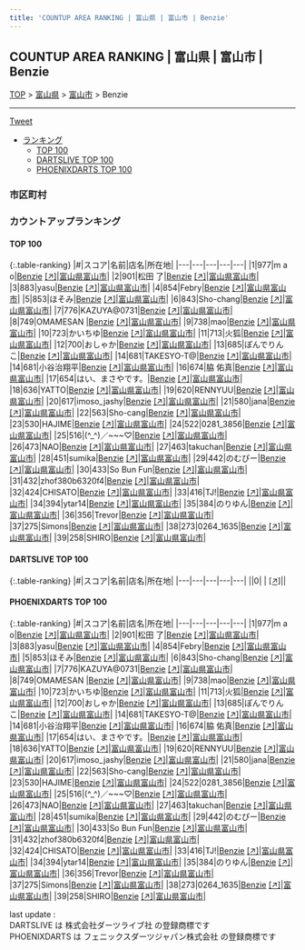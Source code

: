 ```yaml
---
title: 'COUNTUP AREA RANKING | 富山県 | 富山市 | Benzie'
---
```

## COUNTUP AREA RANKING | 富山県 | 富山市 | Benzie

[TOP](/darts/rank/) > [富山県](/darts/rank/富山県/) > [富山市](/darts/rank/富山県/富山市/) > Benzie

___

<a href="https://twitter.com/share?ref_src=twsrc%5Etfw" data-text="COUNTUP AREA RANKING | 富山県富山市Benzie" class="twitter-share-button" data-hashtags="DARTSLIVE,PHOENIXDARTS,darts,ダーツ" data-show-count="false">Tweet</a>

* [ランキング](#カウントアップランキング)
    * [TOP 100](#top-100)
    * [DARTSLIVE TOP 100](#dartslive-top-100)
    * [PHOENIXDARTS TOP 100](#phoenixdarts-top-100)

### 市区町村

<ul>

</ul>

### カウントアップランキング

#### TOP 100



{:.table-ranking}
|#|スコア|名前|店名|所在地|
|---|---|---|---|---|
|1|977|<span class="rank-name-pd">m a o</span>|<a href="/darts/rank/shops/88128.html">Benzie</a> <a href="https://vs.phoenixdarts.com/jp/shop/shopDetailInfo/s_88128?s_seq=88128">[↗]</a>|<a href="/darts/rank/富山県/富山市">富山県富山市</a>|
|2|901|<span class="rank-name-pd"><span class="pro-icon-pd"></span>松田 了</span>|<a href="/darts/rank/shops/88128.html">Benzie</a> <a href="https://vs.phoenixdarts.com/jp/shop/shopDetailInfo/s_88128?s_seq=88128">[↗]</a>|<a href="/darts/rank/富山県/富山市">富山県富山市</a>|
|3|883|<span class="rank-name-pd">yasu</span>|<a href="/darts/rank/shops/88128.html">Benzie</a> <a href="https://vs.phoenixdarts.com/jp/shop/shopDetailInfo/s_88128?s_seq=88128">[↗]</a>|<a href="/darts/rank/富山県/富山市">富山県富山市</a>|
|4|854|<span class="rank-name-pd">Febry</span>|<a href="/darts/rank/shops/88128.html">Benzie</a> <a href="https://vs.phoenixdarts.com/jp/shop/shopDetailInfo/s_88128?s_seq=88128">[↗]</a>|<a href="/darts/rank/富山県/富山市">富山県富山市</a>|
|5|853|<span class="rank-name-pd">ほそみ</span>|<a href="/darts/rank/shops/88128.html">Benzie</a> <a href="https://vs.phoenixdarts.com/jp/shop/shopDetailInfo/s_88128?s_seq=88128">[↗]</a>|<a href="/darts/rank/富山県/富山市">富山県富山市</a>|
|6|843|<span class="rank-name-pd">Sho-chang</span>|<a href="/darts/rank/shops/88128.html">Benzie</a> <a href="https://vs.phoenixdarts.com/jp/shop/shopDetailInfo/s_88128?s_seq=88128">[↗]</a>|<a href="/darts/rank/富山県/富山市">富山県富山市</a>|
|7|776|<span class="rank-name-pd">KAZUYA@0731</span>|<a href="/darts/rank/shops/88128.html">Benzie</a> <a href="https://vs.phoenixdarts.com/jp/shop/shopDetailInfo/s_88128?s_seq=88128">[↗]</a>|<a href="/darts/rank/富山県/富山市">富山県富山市</a>|
|8|749|<span class="rank-name-pd">OMAMESAN </span>|<a href="/darts/rank/shops/88128.html">Benzie</a> <a href="https://vs.phoenixdarts.com/jp/shop/shopDetailInfo/s_88128?s_seq=88128">[↗]</a>|<a href="/darts/rank/富山県/富山市">富山県富山市</a>|
|9|738|<span class="rank-name-pd">mao</span>|<a href="/darts/rank/shops/88128.html">Benzie</a> <a href="https://vs.phoenixdarts.com/jp/shop/shopDetailInfo/s_88128?s_seq=88128">[↗]</a>|<a href="/darts/rank/富山県/富山市">富山県富山市</a>|
|10|723|<span class="rank-name-pd">かいちゆ</span>|<a href="/darts/rank/shops/88128.html">Benzie</a> <a href="https://vs.phoenixdarts.com/jp/shop/shopDetailInfo/s_88128?s_seq=88128">[↗]</a>|<a href="/darts/rank/富山県/富山市">富山県富山市</a>|
|11|713|<span class="rank-name-pd">火狐</span>|<a href="/darts/rank/shops/88128.html">Benzie</a> <a href="https://vs.phoenixdarts.com/jp/shop/shopDetailInfo/s_88128?s_seq=88128">[↗]</a>|<a href="/darts/rank/富山県/富山市">富山県富山市</a>|
|12|700|<span class="rank-name-pd">おしゃか</span>|<a href="/darts/rank/shops/88128.html">Benzie</a> <a href="https://vs.phoenixdarts.com/jp/shop/shopDetailInfo/s_88128?s_seq=88128">[↗]</a>|<a href="/darts/rank/富山県/富山市">富山県富山市</a>|
|13|685|<span class="rank-name-pd">ぽんでりんこ</span>|<a href="/darts/rank/shops/88128.html">Benzie</a> <a href="https://vs.phoenixdarts.com/jp/shop/shopDetailInfo/s_88128?s_seq=88128">[↗]</a>|<a href="/darts/rank/富山県/富山市">富山県富山市</a>|
|14|681|<span class="rank-name-pd">TAKESYO-T@</span>|<a href="/darts/rank/shops/88128.html">Benzie</a> <a href="https://vs.phoenixdarts.com/jp/shop/shopDetailInfo/s_88128?s_seq=88128">[↗]</a>|<a href="/darts/rank/富山県/富山市">富山県富山市</a>|
|14|681|<span class="rank-name-pd">小谷治翔平</span>|<a href="/darts/rank/shops/88128.html">Benzie</a> <a href="https://vs.phoenixdarts.com/jp/shop/shopDetailInfo/s_88128?s_seq=88128">[↗]</a>|<a href="/darts/rank/富山県/富山市">富山県富山市</a>|
|16|674|<span class="rank-name-pd">脇 佑真</span>|<a href="/darts/rank/shops/88128.html">Benzie</a> <a href="https://vs.phoenixdarts.com/jp/shop/shopDetailInfo/s_88128?s_seq=88128">[↗]</a>|<a href="/darts/rank/富山県/富山市">富山県富山市</a>|
|17|654|<span class="rank-name-pd">はい、まさやです。</span>|<a href="/darts/rank/shops/88128.html">Benzie</a> <a href="https://vs.phoenixdarts.com/jp/shop/shopDetailInfo/s_88128?s_seq=88128">[↗]</a>|<a href="/darts/rank/富山県/富山市">富山県富山市</a>|
|18|636|<span class="rank-name-pd">YATTO</span>|<a href="/darts/rank/shops/88128.html">Benzie</a> <a href="https://vs.phoenixdarts.com/jp/shop/shopDetailInfo/s_88128?s_seq=88128">[↗]</a>|<a href="/darts/rank/富山県/富山市">富山県富山市</a>|
|19|620|<span class="rank-name-pd">RENNYUU</span>|<a href="/darts/rank/shops/88128.html">Benzie</a> <a href="https://vs.phoenixdarts.com/jp/shop/shopDetailInfo/s_88128?s_seq=88128">[↗]</a>|<a href="/darts/rank/富山県/富山市">富山県富山市</a>|
|20|617|<span class="rank-name-pd">imoso_jashy</span>|<a href="/darts/rank/shops/88128.html">Benzie</a> <a href="https://vs.phoenixdarts.com/jp/shop/shopDetailInfo/s_88128?s_seq=88128">[↗]</a>|<a href="/darts/rank/富山県/富山市">富山県富山市</a>|
|21|580|<span class="rank-name-pd">jana</span>|<a href="/darts/rank/shops/88128.html">Benzie</a> <a href="https://vs.phoenixdarts.com/jp/shop/shopDetailInfo/s_88128?s_seq=88128">[↗]</a>|<a href="/darts/rank/富山県/富山市">富山県富山市</a>|
|22|563|<span class="rank-name-pd">Sho-cang</span>|<a href="/darts/rank/shops/88128.html">Benzie</a> <a href="https://vs.phoenixdarts.com/jp/shop/shopDetailInfo/s_88128?s_seq=88128">[↗]</a>|<a href="/darts/rank/富山県/富山市">富山県富山市</a>|
|23|530|<span class="rank-name-pd">HAJIME</span>|<a href="/darts/rank/shops/88128.html">Benzie</a> <a href="https://vs.phoenixdarts.com/jp/shop/shopDetailInfo/s_88128?s_seq=88128">[↗]</a>|<a href="/darts/rank/富山県/富山市">富山県富山市</a>|
|24|522|<span class="rank-name-pd">0281_3856</span>|<a href="/darts/rank/shops/88128.html">Benzie</a> <a href="https://vs.phoenixdarts.com/jp/shop/shopDetailInfo/s_88128?s_seq=88128">[↗]</a>|<a href="/darts/rank/富山県/富山市">富山県富山市</a>|
|25|516|<span class="rank-name-pd">(^_^)／~~~♡</span>|<a href="/darts/rank/shops/88128.html">Benzie</a> <a href="https://vs.phoenixdarts.com/jp/shop/shopDetailInfo/s_88128?s_seq=88128">[↗]</a>|<a href="/darts/rank/富山県/富山市">富山県富山市</a>|
|26|473|<span class="rank-name-pd">NAO</span>|<a href="/darts/rank/shops/88128.html">Benzie</a> <a href="https://vs.phoenixdarts.com/jp/shop/shopDetailInfo/s_88128?s_seq=88128">[↗]</a>|<a href="/darts/rank/富山県/富山市">富山県富山市</a>|
|27|463|<span class="rank-name-pd">takuchan</span>|<a href="/darts/rank/shops/88128.html">Benzie</a> <a href="https://vs.phoenixdarts.com/jp/shop/shopDetailInfo/s_88128?s_seq=88128">[↗]</a>|<a href="/darts/rank/富山県/富山市">富山県富山市</a>|
|28|451|<span class="rank-name-pd">sumika</span>|<a href="/darts/rank/shops/88128.html">Benzie</a> <a href="https://vs.phoenixdarts.com/jp/shop/shopDetailInfo/s_88128?s_seq=88128">[↗]</a>|<a href="/darts/rank/富山県/富山市">富山県富山市</a>|
|29|442|<span class="rank-name-pd">のむぴー</span>|<a href="/darts/rank/shops/88128.html">Benzie</a> <a href="https://vs.phoenixdarts.com/jp/shop/shopDetailInfo/s_88128?s_seq=88128">[↗]</a>|<a href="/darts/rank/富山県/富山市">富山県富山市</a>|
|30|433|<span class="rank-name-pd">So Bun Fun</span>|<a href="/darts/rank/shops/88128.html">Benzie</a> <a href="https://vs.phoenixdarts.com/jp/shop/shopDetailInfo/s_88128?s_seq=88128">[↗]</a>|<a href="/darts/rank/富山県/富山市">富山県富山市</a>|
|31|432|<span class="rank-name-pd">zhof380b6320f4</span>|<a href="/darts/rank/shops/88128.html">Benzie</a> <a href="https://vs.phoenixdarts.com/jp/shop/shopDetailInfo/s_88128?s_seq=88128">[↗]</a>|<a href="/darts/rank/富山県/富山市">富山県富山市</a>|
|32|424|<span class="rank-name-pd">CHISATO</span>|<a href="/darts/rank/shops/88128.html">Benzie</a> <a href="https://vs.phoenixdarts.com/jp/shop/shopDetailInfo/s_88128?s_seq=88128">[↗]</a>|<a href="/darts/rank/富山県/富山市">富山県富山市</a>|
|33|416|<span class="rank-name-pd">TJ!</span>|<a href="/darts/rank/shops/88128.html">Benzie</a> <a href="https://vs.phoenixdarts.com/jp/shop/shopDetailInfo/s_88128?s_seq=88128">[↗]</a>|<a href="/darts/rank/富山県/富山市">富山県富山市</a>|
|34|394|<span class="rank-name-pd">ytar14</span>|<a href="/darts/rank/shops/88128.html">Benzie</a> <a href="https://vs.phoenixdarts.com/jp/shop/shopDetailInfo/s_88128?s_seq=88128">[↗]</a>|<a href="/darts/rank/富山県/富山市">富山県富山市</a>|
|35|384|<span class="rank-name-pd">のりゆん</span>|<a href="/darts/rank/shops/88128.html">Benzie</a> <a href="https://vs.phoenixdarts.com/jp/shop/shopDetailInfo/s_88128?s_seq=88128">[↗]</a>|<a href="/darts/rank/富山県/富山市">富山県富山市</a>|
|36|356|<span class="rank-name-pd">Trevor</span>|<a href="/darts/rank/shops/88128.html">Benzie</a> <a href="https://vs.phoenixdarts.com/jp/shop/shopDetailInfo/s_88128?s_seq=88128">[↗]</a>|<a href="/darts/rank/富山県/富山市">富山県富山市</a>|
|37|275|<span class="rank-name-pd">Simons</span>|<a href="/darts/rank/shops/88128.html">Benzie</a> <a href="https://vs.phoenixdarts.com/jp/shop/shopDetailInfo/s_88128?s_seq=88128">[↗]</a>|<a href="/darts/rank/富山県/富山市">富山県富山市</a>|
|38|273|<span class="rank-name-pd">0264_1635</span>|<a href="/darts/rank/shops/88128.html">Benzie</a> <a href="https://vs.phoenixdarts.com/jp/shop/shopDetailInfo/s_88128?s_seq=88128">[↗]</a>|<a href="/darts/rank/富山県/富山市">富山県富山市</a>|
|39|258|<span class="rank-name-pd">SHIRO</span>|<a href="/darts/rank/shops/88128.html">Benzie</a> <a href="https://vs.phoenixdarts.com/jp/shop/shopDetailInfo/s_88128?s_seq=88128">[↗]</a>|<a href="/darts/rank/富山県/富山市">富山県富山市</a>|


#### DARTSLIVE TOP 100



{:.table-ranking}
|#|スコア|名前|店名|所在地|
|---|---|---|---|---|
||0|<span class="rank-name-dl"> </span>|<a href="/darts/rank/shops/.html"></a> <a href="">[↗]</a>|<a href="/darts/rank//"></a>|


#### PHOENIXDARTS TOP 100



{:.table-ranking}
|#|スコア|名前|店名|所在地|
|---|---|---|---|---|
|1|977|<span class="rank-name-pd">m a o</span>|<a href="/darts/rank/shops/88128.html">Benzie</a> <a href="https://vs.phoenixdarts.com/jp/shop/shopDetailInfo/s_88128?s_seq=88128">[↗]</a>|<a href="/darts/rank/富山県/富山市">富山県富山市</a>|
|2|901|<span class="rank-name-pd"><span class="pro-icon-pd"></span>松田 了</span>|<a href="/darts/rank/shops/88128.html">Benzie</a> <a href="https://vs.phoenixdarts.com/jp/shop/shopDetailInfo/s_88128?s_seq=88128">[↗]</a>|<a href="/darts/rank/富山県/富山市">富山県富山市</a>|
|3|883|<span class="rank-name-pd">yasu</span>|<a href="/darts/rank/shops/88128.html">Benzie</a> <a href="https://vs.phoenixdarts.com/jp/shop/shopDetailInfo/s_88128?s_seq=88128">[↗]</a>|<a href="/darts/rank/富山県/富山市">富山県富山市</a>|
|4|854|<span class="rank-name-pd">Febry</span>|<a href="/darts/rank/shops/88128.html">Benzie</a> <a href="https://vs.phoenixdarts.com/jp/shop/shopDetailInfo/s_88128?s_seq=88128">[↗]</a>|<a href="/darts/rank/富山県/富山市">富山県富山市</a>|
|5|853|<span class="rank-name-pd">ほそみ</span>|<a href="/darts/rank/shops/88128.html">Benzie</a> <a href="https://vs.phoenixdarts.com/jp/shop/shopDetailInfo/s_88128?s_seq=88128">[↗]</a>|<a href="/darts/rank/富山県/富山市">富山県富山市</a>|
|6|843|<span class="rank-name-pd">Sho-chang</span>|<a href="/darts/rank/shops/88128.html">Benzie</a> <a href="https://vs.phoenixdarts.com/jp/shop/shopDetailInfo/s_88128?s_seq=88128">[↗]</a>|<a href="/darts/rank/富山県/富山市">富山県富山市</a>|
|7|776|<span class="rank-name-pd">KAZUYA@0731</span>|<a href="/darts/rank/shops/88128.html">Benzie</a> <a href="https://vs.phoenixdarts.com/jp/shop/shopDetailInfo/s_88128?s_seq=88128">[↗]</a>|<a href="/darts/rank/富山県/富山市">富山県富山市</a>|
|8|749|<span class="rank-name-pd">OMAMESAN </span>|<a href="/darts/rank/shops/88128.html">Benzie</a> <a href="https://vs.phoenixdarts.com/jp/shop/shopDetailInfo/s_88128?s_seq=88128">[↗]</a>|<a href="/darts/rank/富山県/富山市">富山県富山市</a>|
|9|738|<span class="rank-name-pd">mao</span>|<a href="/darts/rank/shops/88128.html">Benzie</a> <a href="https://vs.phoenixdarts.com/jp/shop/shopDetailInfo/s_88128?s_seq=88128">[↗]</a>|<a href="/darts/rank/富山県/富山市">富山県富山市</a>|
|10|723|<span class="rank-name-pd">かいちゆ</span>|<a href="/darts/rank/shops/88128.html">Benzie</a> <a href="https://vs.phoenixdarts.com/jp/shop/shopDetailInfo/s_88128?s_seq=88128">[↗]</a>|<a href="/darts/rank/富山県/富山市">富山県富山市</a>|
|11|713|<span class="rank-name-pd">火狐</span>|<a href="/darts/rank/shops/88128.html">Benzie</a> <a href="https://vs.phoenixdarts.com/jp/shop/shopDetailInfo/s_88128?s_seq=88128">[↗]</a>|<a href="/darts/rank/富山県/富山市">富山県富山市</a>|
|12|700|<span class="rank-name-pd">おしゃか</span>|<a href="/darts/rank/shops/88128.html">Benzie</a> <a href="https://vs.phoenixdarts.com/jp/shop/shopDetailInfo/s_88128?s_seq=88128">[↗]</a>|<a href="/darts/rank/富山県/富山市">富山県富山市</a>|
|13|685|<span class="rank-name-pd">ぽんでりんこ</span>|<a href="/darts/rank/shops/88128.html">Benzie</a> <a href="https://vs.phoenixdarts.com/jp/shop/shopDetailInfo/s_88128?s_seq=88128">[↗]</a>|<a href="/darts/rank/富山県/富山市">富山県富山市</a>|
|14|681|<span class="rank-name-pd">TAKESYO-T@</span>|<a href="/darts/rank/shops/88128.html">Benzie</a> <a href="https://vs.phoenixdarts.com/jp/shop/shopDetailInfo/s_88128?s_seq=88128">[↗]</a>|<a href="/darts/rank/富山県/富山市">富山県富山市</a>|
|14|681|<span class="rank-name-pd">小谷治翔平</span>|<a href="/darts/rank/shops/88128.html">Benzie</a> <a href="https://vs.phoenixdarts.com/jp/shop/shopDetailInfo/s_88128?s_seq=88128">[↗]</a>|<a href="/darts/rank/富山県/富山市">富山県富山市</a>|
|16|674|<span class="rank-name-pd">脇 佑真</span>|<a href="/darts/rank/shops/88128.html">Benzie</a> <a href="https://vs.phoenixdarts.com/jp/shop/shopDetailInfo/s_88128?s_seq=88128">[↗]</a>|<a href="/darts/rank/富山県/富山市">富山県富山市</a>|
|17|654|<span class="rank-name-pd">はい、まさやです。</span>|<a href="/darts/rank/shops/88128.html">Benzie</a> <a href="https://vs.phoenixdarts.com/jp/shop/shopDetailInfo/s_88128?s_seq=88128">[↗]</a>|<a href="/darts/rank/富山県/富山市">富山県富山市</a>|
|18|636|<span class="rank-name-pd">YATTO</span>|<a href="/darts/rank/shops/88128.html">Benzie</a> <a href="https://vs.phoenixdarts.com/jp/shop/shopDetailInfo/s_88128?s_seq=88128">[↗]</a>|<a href="/darts/rank/富山県/富山市">富山県富山市</a>|
|19|620|<span class="rank-name-pd">RENNYUU</span>|<a href="/darts/rank/shops/88128.html">Benzie</a> <a href="https://vs.phoenixdarts.com/jp/shop/shopDetailInfo/s_88128?s_seq=88128">[↗]</a>|<a href="/darts/rank/富山県/富山市">富山県富山市</a>|
|20|617|<span class="rank-name-pd">imoso_jashy</span>|<a href="/darts/rank/shops/88128.html">Benzie</a> <a href="https://vs.phoenixdarts.com/jp/shop/shopDetailInfo/s_88128?s_seq=88128">[↗]</a>|<a href="/darts/rank/富山県/富山市">富山県富山市</a>|
|21|580|<span class="rank-name-pd">jana</span>|<a href="/darts/rank/shops/88128.html">Benzie</a> <a href="https://vs.phoenixdarts.com/jp/shop/shopDetailInfo/s_88128?s_seq=88128">[↗]</a>|<a href="/darts/rank/富山県/富山市">富山県富山市</a>|
|22|563|<span class="rank-name-pd">Sho-cang</span>|<a href="/darts/rank/shops/88128.html">Benzie</a> <a href="https://vs.phoenixdarts.com/jp/shop/shopDetailInfo/s_88128?s_seq=88128">[↗]</a>|<a href="/darts/rank/富山県/富山市">富山県富山市</a>|
|23|530|<span class="rank-name-pd">HAJIME</span>|<a href="/darts/rank/shops/88128.html">Benzie</a> <a href="https://vs.phoenixdarts.com/jp/shop/shopDetailInfo/s_88128?s_seq=88128">[↗]</a>|<a href="/darts/rank/富山県/富山市">富山県富山市</a>|
|24|522|<span class="rank-name-pd">0281_3856</span>|<a href="/darts/rank/shops/88128.html">Benzie</a> <a href="https://vs.phoenixdarts.com/jp/shop/shopDetailInfo/s_88128?s_seq=88128">[↗]</a>|<a href="/darts/rank/富山県/富山市">富山県富山市</a>|
|25|516|<span class="rank-name-pd">(^_^)／~~~♡</span>|<a href="/darts/rank/shops/88128.html">Benzie</a> <a href="https://vs.phoenixdarts.com/jp/shop/shopDetailInfo/s_88128?s_seq=88128">[↗]</a>|<a href="/darts/rank/富山県/富山市">富山県富山市</a>|
|26|473|<span class="rank-name-pd">NAO</span>|<a href="/darts/rank/shops/88128.html">Benzie</a> <a href="https://vs.phoenixdarts.com/jp/shop/shopDetailInfo/s_88128?s_seq=88128">[↗]</a>|<a href="/darts/rank/富山県/富山市">富山県富山市</a>|
|27|463|<span class="rank-name-pd">takuchan</span>|<a href="/darts/rank/shops/88128.html">Benzie</a> <a href="https://vs.phoenixdarts.com/jp/shop/shopDetailInfo/s_88128?s_seq=88128">[↗]</a>|<a href="/darts/rank/富山県/富山市">富山県富山市</a>|
|28|451|<span class="rank-name-pd">sumika</span>|<a href="/darts/rank/shops/88128.html">Benzie</a> <a href="https://vs.phoenixdarts.com/jp/shop/shopDetailInfo/s_88128?s_seq=88128">[↗]</a>|<a href="/darts/rank/富山県/富山市">富山県富山市</a>|
|29|442|<span class="rank-name-pd">のむぴー</span>|<a href="/darts/rank/shops/88128.html">Benzie</a> <a href="https://vs.phoenixdarts.com/jp/shop/shopDetailInfo/s_88128?s_seq=88128">[↗]</a>|<a href="/darts/rank/富山県/富山市">富山県富山市</a>|
|30|433|<span class="rank-name-pd">So Bun Fun</span>|<a href="/darts/rank/shops/88128.html">Benzie</a> <a href="https://vs.phoenixdarts.com/jp/shop/shopDetailInfo/s_88128?s_seq=88128">[↗]</a>|<a href="/darts/rank/富山県/富山市">富山県富山市</a>|
|31|432|<span class="rank-name-pd">zhof380b6320f4</span>|<a href="/darts/rank/shops/88128.html">Benzie</a> <a href="https://vs.phoenixdarts.com/jp/shop/shopDetailInfo/s_88128?s_seq=88128">[↗]</a>|<a href="/darts/rank/富山県/富山市">富山県富山市</a>|
|32|424|<span class="rank-name-pd">CHISATO</span>|<a href="/darts/rank/shops/88128.html">Benzie</a> <a href="https://vs.phoenixdarts.com/jp/shop/shopDetailInfo/s_88128?s_seq=88128">[↗]</a>|<a href="/darts/rank/富山県/富山市">富山県富山市</a>|
|33|416|<span class="rank-name-pd">TJ!</span>|<a href="/darts/rank/shops/88128.html">Benzie</a> <a href="https://vs.phoenixdarts.com/jp/shop/shopDetailInfo/s_88128?s_seq=88128">[↗]</a>|<a href="/darts/rank/富山県/富山市">富山県富山市</a>|
|34|394|<span class="rank-name-pd">ytar14</span>|<a href="/darts/rank/shops/88128.html">Benzie</a> <a href="https://vs.phoenixdarts.com/jp/shop/shopDetailInfo/s_88128?s_seq=88128">[↗]</a>|<a href="/darts/rank/富山県/富山市">富山県富山市</a>|
|35|384|<span class="rank-name-pd">のりゆん</span>|<a href="/darts/rank/shops/88128.html">Benzie</a> <a href="https://vs.phoenixdarts.com/jp/shop/shopDetailInfo/s_88128?s_seq=88128">[↗]</a>|<a href="/darts/rank/富山県/富山市">富山県富山市</a>|
|36|356|<span class="rank-name-pd">Trevor</span>|<a href="/darts/rank/shops/88128.html">Benzie</a> <a href="https://vs.phoenixdarts.com/jp/shop/shopDetailInfo/s_88128?s_seq=88128">[↗]</a>|<a href="/darts/rank/富山県/富山市">富山県富山市</a>|
|37|275|<span class="rank-name-pd">Simons</span>|<a href="/darts/rank/shops/88128.html">Benzie</a> <a href="https://vs.phoenixdarts.com/jp/shop/shopDetailInfo/s_88128?s_seq=88128">[↗]</a>|<a href="/darts/rank/富山県/富山市">富山県富山市</a>|
|38|273|<span class="rank-name-pd">0264_1635</span>|<a href="/darts/rank/shops/88128.html">Benzie</a> <a href="https://vs.phoenixdarts.com/jp/shop/shopDetailInfo/s_88128?s_seq=88128">[↗]</a>|<a href="/darts/rank/富山県/富山市">富山県富山市</a>|
|39|258|<span class="rank-name-pd">SHIRO</span>|<a href="/darts/rank/shops/88128.html">Benzie</a> <a href="https://vs.phoenixdarts.com/jp/shop/shopDetailInfo/s_88128?s_seq=88128">[↗]</a>|<a href="/darts/rank/富山県/富山市">富山県富山市</a>|


<div class="footer border-top border-gray-light mt-5 pt-3 text-right text-gray">
    last update : <span style="font-weight: italic" id="foot_last_modified"></span><br />
    DARTSLIVE は 株式会社ダーツライブ社 の登録商標です<br />
    PHOENIXDARTS は フェニックスダーツジャパン株式会社 の登録商標です<br />
</div>

<script src="https://cdnjs.cloudflare.com/ajax/libs/jquery.tablesorter/2.31.3/js/jquery.tablesorter.min.js" integrity="sha512-qzgd5cYSZcosqpzpn7zF2ZId8f/8CHmFKZ8j7mU4OUXTNRd5g+ZHBPsgKEwoqxCtdQvExE5LprwwPAgoicguNg==" crossorigin="anonymous" referrerpolicy="no-referrer"></script>
<link rel="stylesheet" href="https://cdnjs.cloudflare.com/ajax/libs/jquery.tablesorter/2.31.3/css/theme.default.min.css" integrity="sha512-wghhOJkjQX0Lh3NSWvNKeZ0ZpNn+SPVXX1Qyc9OCaogADktxrBiBdKGDoqVUOyhStvMBmJQ8ZdMHiR3wuEq8+w==" crossorigin="anonymous" referrerpolicy="no-referrer" />
<script>
$(function() {
    $(".table-ranking").tablesorter({sortList:[[0, 0]]});
    $("#foot_last_modified").text(formatDate(new Date(document.lastModified), 'yyyy-MM-dd HH:mm:ss'));
});
</script>

<script async src="https://platform.twitter.com/widgets.js" charset="utf-8"></script>